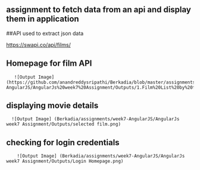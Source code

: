 ## assignment to fetch data from an api and display them in application

##API used to extract json data 

https://swapi.co/api/films/

## Homepage for film API
       ![Output Image](https://github.com/anandreddysripathi/Berkadia/blob/master/assignments/week7-AngularJS/AngularJs%20week7%20Assignment/Outputs/1.Film%20List%20by%20fetching%20data%20from%20API.png)
      
## displaying movie details 
      ![Output Image] (Berkadia/assignments/week7-AngularJS/AngularJs week7 Assignment/Outputs/selected film.png)
      
## checking for login credentials 
        ![Output Image] (Berkadia/assignments/week7-AngularJS/AngularJs week7 Assignment/Outputs/Login Homepage.png)
      
